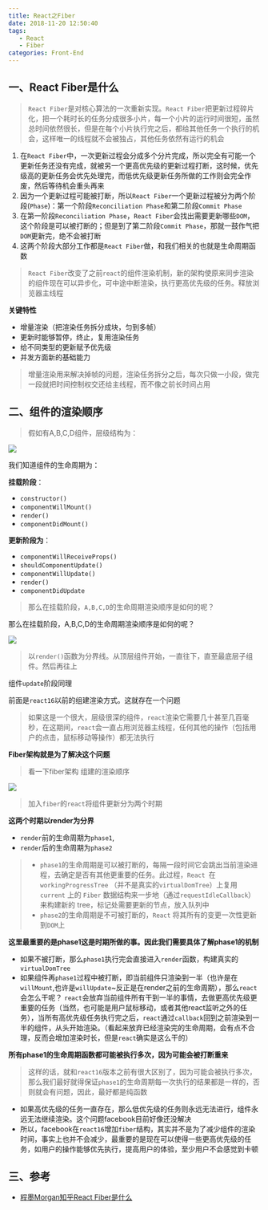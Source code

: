```yaml
---
title: React之Fiber
date: 2018-11-20 12:50:40
tags: 
   - React
   - Fiber
categories: Front-End
---
```


## 一、React Fiber是什么

> `React Fiber`是对核心算法的一次重新实现。`React Fiber`把更新过程碎片化，把一个耗时长的任务分成很多小片，每一个小片的运行时间很短，虽然总时间依然很长，但是在每个小片执行完之后，都给其他任务一个执行的机会，这样唯一的线程就不会被独占，其他任务依然有运行的机会

1. 在`React Fiber`中，一次更新过程会分成多个分片完成，所以完全有可能一个更新任务还没有完成，就被另一个更高优先级的更新过程打断，这时候，优先级高的更新任务会优先处理完，而低优先级更新任务所做的工作则会完全作废，然后等待机会重头再来
2. 因为一个更新过程可能被打断，所以`React Fiber`一个更新过程被分为两个阶段(`Phase`)：第一个阶段`Reconciliation Phase`和第二阶段`Commit Phase`
3. 在第一阶段`Reconciliation Phase`，`React Fiber`会找出需要更新哪些`DOM`，这个阶段是可以被打断的；但是到了第二阶段`Commit Phase`，那就一鼓作气把`DOM`更新完，绝不会被打断
4. 这两个阶段大部分工作都是`React Fiber`做，和我们相关的也就是生命周期函数

> `React Fiber`改变了之前`react`的组件渲染机制，新的架构使原来同步渲染的组件现在可以异步化，可中途中断渲染，执行更高优先级的任务。释放浏览器主线程

**关键特性**

- 增量渲染（把渲染任务拆分成块，匀到多帧）
- 更新时能够暂停，终止，复用渲染任务
- 给不同类型的更新赋予优先级
- 并发方面新的基础能力

> 增量渲染用来解决掉帧的问题，渲染任务拆分之后，每次只做一小段，做完一段就把时间控制权交还给主线程，而不像之前长时间占用

## 二、组件的渲染顺序

> 假如有A,B,C,D组件，层级结构为：

![](http://blog.poetries.top/img-repo/2019/10/414.png)

我们知道组件的生命周期为：

**挂载阶段**：

- `constructor()`
- `componentWillMount()`
- `render()`
- `componentDidMount()`

**更新阶段为**：

- `componentWillReceiveProps()`
- `shouldComponentUpdate()`
- `componentWillUpdate()`
- `render()`
- `componentDidUpdate`

> 那么在挂载阶段，`A,B,C,D`的生命周期渲染顺序是如何的呢？

那么在挂载阶段，A,B,C,D的生命周期渲染顺序是如何的呢？


![](http://blog.poetries.top/img-repo/2019/10/415.png)

> 以`render()`函数为分界线。从顶层组件开始，一直往下，直至最底层子组件。然后再往上

组件`update`阶段同理

前面是`react16`以前的组建渲染方式。这就存在一个问题


> 如果这是一个很大，层级很深的组件，`react`渲染它需要几十甚至几百毫秒，在这期间，`react`会一直占用浏览器主线程，任何其他的操作（包括用户的点击，鼠标移动等操作）都无法执行

**Fiber架构就是为了解决这个问题**

> 看一下fiber架构 组建的渲染顺序

![](http://blog.poetries.top/img-repo/2019/10/416.png)

> 加入`fiber`的`react`将组件更新分为两个时期

**这两个时期以render为分界**

- `render`前的生命周期为`phase1`,
- `render`后的生命周期为`phase2`

> - `phase1`的生命周期是可以被打断的，每隔一段时间它会跳出当前渲染进程，去确定是否有其他更重要的任务。此过程，`React `在 `workingProgressTree` （并不是真实的`virtualDomTree`）上复用 `current` 上的 `Fiber` 数据结构来一步地（通过`requestIdleCallback`）来构建新的 tree，标记处需要更新的节点，放入队列中
> - `phase2`的生命周期是不可被打断的，`React` 将其所有的变更一次性更新到`DOM`上

**这里最重要的是phase1这是时期所做的事。因此我们需要具体了解phase1的机制**

- 如果不被打断，那么`phase1`执行完会直接进入`render`函数，构建真实的`virtualDomTree`
- 如果组件再`phase1`过程中被打断，即当前组件只渲染到一半（也许是在`willMount`,也许是`willUpdate`~反正是在render之前的生命周期），那么`react`会怎么干呢？ `react`会放弃当前组件所有干到一半的事情，去做更高优先级更重要的任务（当然，也可能是用户鼠标移动，或者其他react监听之外的任务），当所有高优先级任务执行完之后，`react`通过`callback`回到之前渲染到一半的组件，从头开始渲染。（看起来放弃已经渲染完的生命周期，会有点不合理，反而会增加渲染时长，但是`react`确实是这么干的）

**所有phase1的生命周期函数都可能被执行多次，因为可能会被打断重来**

> 这样的话，就和`react16`版本之前有很大区别了，因为可能会被执行多次，那么我们最好就得保证`phase1`的生命周期每一次执行的结果都是一样的，否则就会有问题，因此，最好都是纯函数

- 如果高优先级的任务一直存在，那么低优先级的任务则永远无法进行，组件永远无法继续渲染。这个问题facebook目前好像还没解决
- 所以，facebook在`react16`增加`fiber`结构，其实并不是为了减少组件的渲染时间，事实上也并不会减少，最重要的是现在可以使得一些更高优先级的任务，如用户的操作能够优先执行，提高用户的体验，至少用户不会感觉到卡顿

## 三、参考

- [程墨Morgan知乎React Fiber是什么](https://zhuanlan.zhihu.com/p/26027085)
